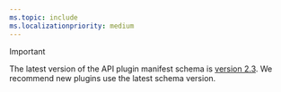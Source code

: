 ```yaml
---
ms.topic: include
ms.localizationpriority: medium
---
```


<!-- markdownlint-disable MD041 -->

> [!IMPORTANT]
> The latest version of the API plugin manifest schema is [version 2.3](../api-plugin-manifest-2.3.md). We recommend new plugins use the latest schema version.
